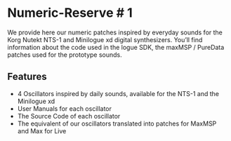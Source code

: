 # Numeric-Reserve # 1
We provide here our numeric patches inspired by everyday sounds for the Korg Nutekt NTS-1 and Minilogue xd digital synthesizers. 
You’ll find information about the code used in the logue SDK, the maxMSP / PureData patches used for the prototype sounds.

## Features
- 4 Oscillators inspired by daily sounds, available for the NTS-1 and the Minilogue xd
- User Manuals for each oscillator
- The Source Code of each oscillator
- The equivalent of our oscillators translated into patches for MaxMSP and Max for Live
